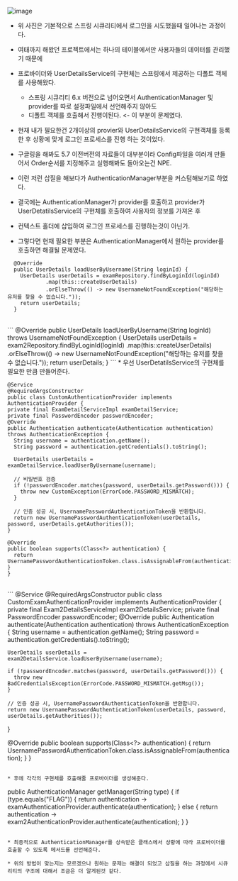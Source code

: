 ![image](https://github.com/Minkyu222341/studyAndAlgorithm/assets/108817236/aa84fefa-121d-4573-8376-a82bbcb62dcf)

* 위 사진은 기본적으로 스프링 시큐리티에서 로그인을 시도했을때 일어나는 과정이다.

* 여태까지 해왔던 프로젝트에서는 하나의 테이블에서만 사용자들의 데이터를 관리했기 때문에
* 프로바이더와 UserDetailsService의 구현체는 스프링에서 제공하는 디폴트 객체를 사용해왔다.
  * 스프링 시큐리티 6.x 버전으로 넘어오면서 AuthenticationManager 및 provider를 따로 설정파일에서 선언해주지 않아도
  * 디폴트 객체를 호출해서 진행이된다. <- 이 부분이 문제였다.
 

* 현재 내가 필요한건 2개이상의 provier와 UserDetailsService의 구현객체를 등록한 후 상황에 맞게 로그인 프로세스를 진행 하는 것이었다.
* 구글링을 해봐도 5.7 이전버전의 자료들이 대부분이라 Config파일을 여러개 만들어서 Order순서를 지정해주고 실행해봐도 돌아오는건 NPE.

* 이런 저런 삽질을 해보다가 AuthenticationManager부분을 커스텀해보기로 하였다.

* 결국에는 AuthenticationManager가 provider를 호출하고 provider가 UserDetatilsService의 구현체를 호출하여 사용자의 정보를 가져온 후
* 컨텍스트 홀더에 삽입하여 로그인 프로세스를 진행하는것이 아닌가.
* 그렇다면 현재 필요한 부분은 AuthenticationManager에서 원하는 provider를 호출하면 해결될 문제였다.

```
  @Override
  public UserDetails loadUserByUsername(String loginId) {
    UserDetails userDetails = examRepository.findByLoginId(loginId)
            .map(this::createUserDetails)
            .orElseThrow(() -> new UsernameNotFoundException("해당하는 유저를 찾을 수 없습니다."));
    return userDetails;
  }
```
<br>
```
@Override
  public UserDetails loadUserByUsername(String loginId) throws UsernameNotFoundException {
    UserDetails userDetails = exam2Repository.findByLoginId(loginId)
            .map(this::createUserDetails)
            .orElseThrow(() -> new UsernameNotFoundException("해당하는 유저를 찾을 수 없습니다."));
    return userDetails;
  }
```
* 우선 UserDetatilsService의 구현체를 필요한 만큼 만들어준다.

  ```
@Service
@RequiredArgsConstructor
public class CustomAuthenticationProvider implements AuthenticationProvider {
  private final ExamDetailServiceImpl examDetailService;
  private final PasswordEncoder passwordEncoder;
  @Override
  public Authentication authenticate(Authentication authentication) throws AuthenticationException {
    String username = authentication.getName();
    String password = authentication.getCredentials().toString();

    UserDetails userDetails = examDetailService.loadUserByUsername(username);

    // 비밀번호 검증
    if (!passwordEncoder.matches(password, userDetails.getPassword())) {
      throw new CustomException(ErrorCode.PASSWORD_MISMATCH);
    }

    // 인증 성공 시, UsernamePasswordAuthenticationToken을 반환합니다.
    return new UsernamePasswordAuthenticationToken(userDetails, password, userDetails.getAuthorities());
  }

  @Override
  public boolean supports(Class<?> authentication) {
    return UsernamePasswordAuthenticationToken.class.isAssignableFrom(authentication);
  }
}

  ```
<br>
```
@Service
@RequiredArgsConstructor
public class CustomExamAuthenticationProvider implements AuthenticationProvider {
  private final Exam2DetailsServiceImpl exam2DetailsService;
  private final PasswordEncoder passwordEncoder;
  @Override
  public Authentication authenticate(Authentication authentication) throws AuthenticationException {
    String username = authentication.getName();
    String password = authentication.getCredentials().toString();

    UserDetails userDetails = exam2DetailsService.loadUserByUsername(username);

    if (!passwordEncoder.matches(password, userDetails.getPassword())) {
      throw new BadCredentialsException(ErrorCode.PASSWORD_MISMATCH.getMsg());
    }

    // 인증 성공 시, UsernamePasswordAuthenticationToken을 반환합니다.
    return new UsernamePasswordAuthenticationToken(userDetails, password, userDetails.getAuthorities());
  }

  @Override
  public boolean supports(Class<?> authentication) {
    return UsernamePasswordAuthenticationToken.class.isAssignableFrom(authentication);
  }
}

```

* 후에 각각의 구현체를 호출해줄 프로바이더를 생성해준다.

```
 public AuthenticationManager getManager(String type) {
    if (type.equals("FLAG")) {
      return authentication -> examAuthenticationProvider.authenticate(authentication);
    } else {
      return authentication -> exam2AuthenticationProvider.authenticate(authentication);
    }
  }
```

* 최종적으로 AuthenticationManager를 상속받은 클래스에서 상황에 따라 프로바이더를 호출할 수 있도록 메서드를 선언해준다.

* 위의 방법이 맞는지는 모르겠으나 원하는 문제는 해결이 되었고 삽질을 하는 과정에서 시큐리티의 구조에 대해서 조금은 더 알게된것 같다.
